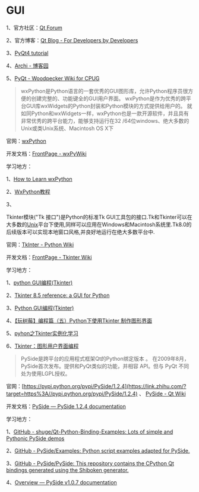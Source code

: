 






# GUI













1、官方社区：[Qt Forum](https://link.zhihu.com/?target=https%3A//forum.qt.io/)

2、官方博客：[Qt Blog - For Developers by Developers](https://link.zhihu.com/?target=http%3A//blog.qt.io/)

3、[PyQt4 tutorial](https://link.zhihu.com/?target=http%3A//zetcode.com/gui/pyqt4/)

4、[Archi - 博客园](https://link.zhihu.com/?target=http%3A//www.cnblogs.com/archisama/)

5、[PyQt - Woodpecker Wiki for CPUG](https://link.zhihu.com/?target=http%3A//wiki.woodpecker.org.cn/moin/PyQt)









> wxPython是Python语言的一套优秀的GUI图形库，允许Python程序员很方便的创建完整的、功能键全的GUI用户界面。 wxPython是作为优秀的跨平台GUI库wxWidgets的Python封装和Python模块的方式提供给用户的。
> 就如同Python和wxWidgets一样，wxPython也是一款开源软件，并且具有非常优秀的跨平台能力，能够支持运行在32 /64位windows、绝大多数的Unix或类Unix系统、Macintosh OS X下

官网：[wxPython](https://link.zhihu.com/?target=https%3A//www.wxpython.org/)



开发文档：[FrontPage - wxPyWiki](https://link.zhihu.com/?target=https%3A//wiki.wxpython.org/)

学习地方：

1、[How to Learn wxPython](https://link.zhihu.com/?target=https%3A//wiki.wxpython.org/How%20to%20Learn%20wxPython)

2、[WxPython教程](https://link.zhihu.com/?target=http%3A//www.yiibai.com/wxpython/)

3、



























Tkinter模块("Tk 接口")是Python的标准Tk GUI工具包的接口.Tk和Tkinter可以在大多数的[Unix](https://link.zhihu.com/?target=http%3A//baike.baidu.com/subview/8095/8095.htm)平台下使用,同样可以应用在Windows和Macintosh系统里.Tk8.0的后续版本可以实现本地窗口风格,并良好地运行在绝大多数平台中.

官网：[TkInter - Python Wiki](https://link.zhihu.com/?target=https%3A//wiki.python.org/moin/TkInter/)

开发文档：[FrontPage - Tkinter Wiki](https://link.zhihu.com/?target=http%3A//tkinter.unpythonic.net/wiki/)





学习地方：

1、[python GUI编程(Tkinter)](https://link.zhihu.com/?target=http%3A//www.runoob.com/python/python-gui-tkinter.html)

2、[Tkinter 8.5 reference: a GUI for Python](https://link.zhihu.com/?target=http%3A//infohost.nmt.edu/tcc/help/pubs/tkinter/web/index.html)

3、[Python GUI编程(Tkinter)](https://link.zhihu.com/?target=http%3A//www.yiibai.com/python/python_gui_programming.html)

4、[【玩树莓】编程篇（五）Python下使用Tkinter 制作图形界面](https://link.zhihu.com/?target=http%3A//www.eefocus.com/nightseas/blog/15-05/312601_ba94e.html)

5、[pyhon之Tkinter实例化学习](https://link.zhihu.com/?target=http%3A//www.cnblogs.com/kaituorensheng/p/3287652.html)

6、[Tkinter：图形用户界面编程](https://link.zhihu.com/?target=http%3A//blog.fishc.com/category/python/tkinter)





> PySide是跨平台的应用程式框架Qt的Python绑定版本 。
> 在2009年8月，PySide首次发布。提供和PyQt类似的功能，并相容 API。但与 PyQt 不同处为使用LGPL授权。

官网：[https://pypi.python.org/pypi/PySide/1.2.4](https://link.zhihu.com/?target=https%3A//pypi.python.org/pypi/PySide/1.2.4) 、 [PySide - Qt Wiki](https://link.zhihu.com/?target=http%3A//wiki.qt.io/Category%3ALanguageBindings%3A%3APySide)

开发文档：[PySide — PySide 1.2.4 documentation](https://link.zhihu.com/?target=http%3A//pyside.readthedocs.io/en/latest/)

学习地方：

1、[GitHub - shuge/Qt-Python-Binding-Examples: Lots of simple and Pythonic PySide demos](https://link.zhihu.com/?target=https%3A//github.com/shuge/Qt-Python-Binding-Examples)

2、[GitHub - PySide/Examples: Python script examples adapted for PySide.](https://link.zhihu.com/?target=https%3A//github.com/PySide/Examples)

3、[GitHub - PySide/PySide: This repository contains the CPython Qt bindings generated using the Shiboken generator.](https://link.zhihu.com/?target=https%3A//github.com/PySide/PySide)

4、[Overview — PySide v1.0.7 documentation](https://link.zhihu.com/?target=http%3A//srinikom.github.io/pyside-docs/index.html)



























